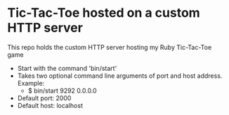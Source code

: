 Tic-Tac-Toe hosted on a custom HTTP server
===========

This repo holds the custom HTTP server hosting my Ruby Tic-Tac-Toe game
* Start with the command 'bin/start'
* Takes two optional command line arguments of port and host address. Example:
    *  $ bin/start 9292 0.0.0.0
* Default port: 2000
* Default host: localhost

